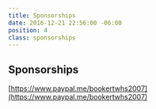```yaml
---
title: Sponsorships
date: 2016-12-21 22:56:00 -06:00
position: 4
class: sponsorships
---
```


## Sponsorships

[https://www.paypal.me/bookertwhs2007](https://www.paypal.me/bookertwhs2007)